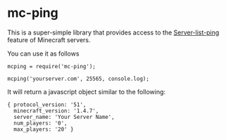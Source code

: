 # mc-ping

This is a super-simple library that provides access to the [Server-list-ping](http://wiki.vg/Server_List_Ping) feature of Minecraft servers.

You can use it as follows

    mcping = require('mc-ping');

    mcping('yourserver.com', 25565, console.log);

It will return a javascript object similar to the following:

    { protocol_version: '51',
      minecraft_version: '1.4.7',
      server_name: 'Your Server Name',
      num_players: '0',
      max_players: '20' }